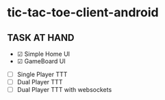 # tic-tac-toe-client-android

## TASK AT HAND

- ☑ Simple Home UI
- ☑ GameBoard UI
- [ ] Single Player TTT
- [ ] Dual Player TTT
- [ ] Dual Player TTT with websockets
